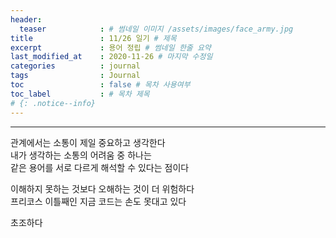 ```yaml
---
header:
  teaser            : # 썸네일 이미지 /assets/images/face_army.jpg
title               : 11/26 일기 # 제목
excerpt             : 용어 정립 # 썸네일 한줄 요약
last_modified_at    : 2020-11-26 # 마지막 수정일
categories          : journal
tags                : Journal
toc                 : false # 목차 사용여부
toc_label           : # 목차 제목
# {: .notice--info}
---
```

---

관계에서는 소통이 제일 중요하고 생각한다  
내가 생각하는 소통의 어려움 중 하나는  
같은 용어를 서로 다르게 해석할 수 있다는 점이다  

이해하지 못하는 것보다 오해하는 것이 더 위험하다  
프리코스 이틀째인 지금 코드는 손도 못대고 있다  

초조하다  
